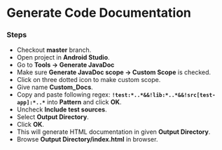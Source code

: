 # Generate Code Documentation
### Steps

* Checkout **master** branch.		
* Open project in **Android Studio**.
* Go to **Tools -> Generate JavaDoc**
* Make sure **Generate JavaDoc scope -> Custom Scope** is checked.
* Click on three dotted icon to make custom scope.
* Give name **Custom_Docs**.
* Copy and paste following regex: **`!test:*..*&&!lib:*..*&&!src[test-app]:*..*`** into **Pattern** and click **OK**.
* Uncheck **Include test sources**.
* Select **Output Directory**.
* Click **OK**.
* This will generate HTML documentation in given **Output Directory**.
* Browse **Output Directory/index.html** in browser.
